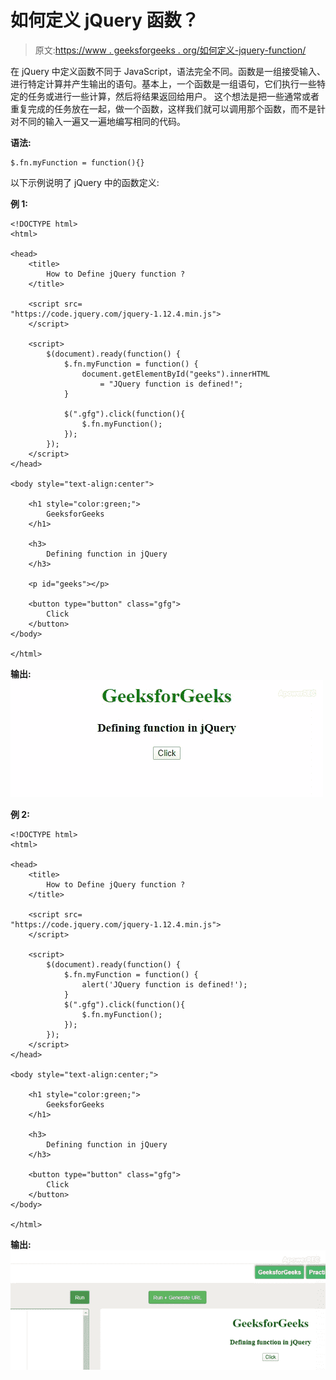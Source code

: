# 如何定义 jQuery 函数？

> 原文:[https://www . geeksforgeeks . org/如何定义-jquery-function/](https://www.geeksforgeeks.org/how-to-define-jquery-function/)

在 jQuery 中定义函数不同于 JavaScript，语法完全不同。函数是一组接受输入、进行特定计算并产生输出的语句。基本上，一个函数是一组语句，它们执行一些特定的任务或进行一些计算，然后将结果返回给用户。
这个想法是把一些通常或者重复完成的任务放在一起，做一个函数，这样我们就可以调用那个函数，而不是针对不同的输入一遍又一遍地编写相同的代码。

**语法:**

```
$.fn.myFunction = function(){}
```

以下示例说明了 jQuery 中的函数定义:

**例 1:**

```
<!DOCTYPE html> 
<html> 

<head> 
    <title>
        How to Define jQuery function ?
    </title> 

    <script src=
"https://code.jquery.com/jquery-1.12.4.min.js">
    </script>

    <script>
        $(document).ready(function() {
            $.fn.myFunction = function() { 
                document.getElementById("geeks").innerHTML
                    = "JQuery function is defined!";
            }

            $(".gfg").click(function(){
                $.fn.myFunction();
            });
        });
    </script>
</head> 

<body style="text-align:center"> 

    <h1 style="color:green;"> 
        GeeksforGeeks 
    </h1> 

    <h3>
        Defining function in jQuery
    </h3> 

    <p id="geeks"></p>

    <button type="button" class="gfg">
        Click
    </button>
</body> 

</html>        
```

**输出:**
![](img/8c40558577356b6128e2766a7d48569e.png)

**例 2:**

```
<!DOCTYPE html> 
<html> 

<head> 
    <title>
        How to Define jQuery function ?
    </title> 

    <script src=
"https://code.jquery.com/jquery-1.12.4.min.js">
    </script>

    <script>
        $(document).ready(function() {
            $.fn.myFunction = function() { 
                alert('JQuery function is defined!'); 
            }
            $(".gfg").click(function(){
                $.fn.myFunction();
            });
        });
    </script>
</head> 

<body style="text-align:center;"> 

    <h1 style="color:green;"> 
        GeeksforGeeks 
    </h1> 

    <h3>
        Defining function in jQuery
    </h3> 

    <button type="button" class="gfg">
        Click
    </button>
</body> 

</html>       
```

**输出:**
![](img/65c8c933ee45b2e53c3c0be79c59bf01.png)